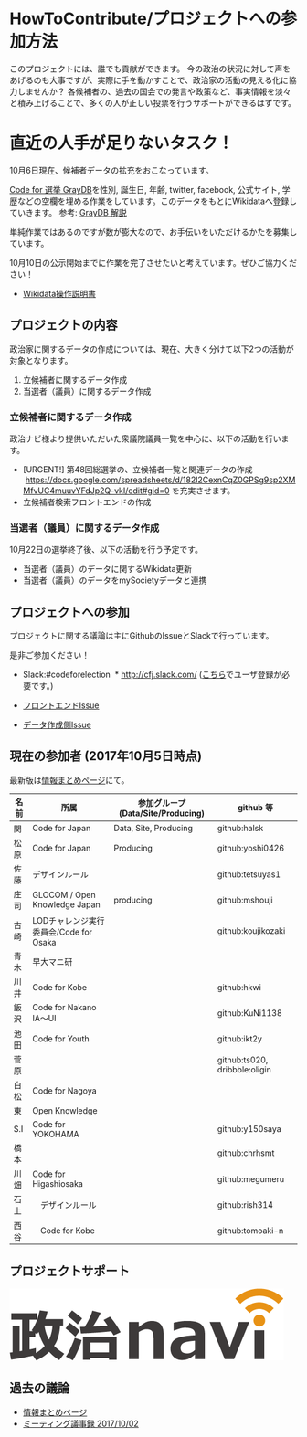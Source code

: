 # HowToContribute/プロジェクトへの参加方法

このプロジェクトには、誰でも貢献ができます。
今の政治の状況に対して声をあげるのも大事ですが、実際に手を動かすことで、政治家の活動の見える化に協力しませんか？ 各候補者の、過去の国会での発言や政策など、事実情報を淡々と積み上げることで、多くの人が正しい投票を行うサポートができるはずです。

# 直近の人手が足りないタスク！

10月6日現在、候補者データの拡充をおこなっています。

[Code for 選挙 GrayDB](https://docs.google.com/spreadsheets/d/182l2CexnCqZ0GPSg9sp2XMMfvUC4muuvYFdJp2Q-vkI/edit#gid=0)を性別, 誕生日, 年齢, twitter, facebook, 公式サイト, 学歴などの空欄を埋める作業をしています。このデータをもとにWikidataへ登録していきます。
参考: [GrayDB 解説](https://hackmd.io/OwFgxgnBBmCMsFoBMATaBWBIkEMUKgA5EAGCFAUwDYwkR0SBmdIA)

単純作業ではあるのですが数が膨大なので、お手伝いをいただけるかたを募集しています。

10月10日の公示開始までに作業を完了させたいと考えています。ぜひご協力ください！

* [Wikidata操作説明書](https://hackmd.io/BzDGE4FMAYGYDMC0AjYBWNiAs9m0ePKJCgExQDsAjACZXizgVA==)

## プロジェクトの内容

政治家に関するデータの作成については、現在、大きく分けて以下2つの活動が対象となります。

1. 立候補者に関するデータ作成
2. 当選者（議員）に関するデータ作成

### 立候補者に関するデータ作成
政治ナビ様より提供いただいた衆議院議員一覧を中心に、以下の活動を行います。

* [URGENT!] 第48回総選挙の、立候補者一覧と関連データの作成
  https://docs.google.com/spreadsheets/d/182l2CexnCqZ0GPSg9sp2XMMfvUC4muuvYFdJp2Q-vkI/edit#gid=0 を充実させます。
* 立候補者検索フロントエンドの作成

### 当選者（議員）に関するデータ作成
10月22日の選挙終了後、以下の活動を行う予定です。

* 当選者（議員）のデータに関するWikidata更新
* 当選者（議員）のデータをmySocietyデータと連携

## プロジェクトへの参加
プロジェクトに関する議論は主にGithubのIssueとSlackで行っています。

是非ご参加ください！

* Slack:#codeforelection
  * http://cfj.slack.com/
  ([こちら](https://cfjslackin.herokuapp.com/)でユーザ登録が必要です。)

* [フロントエンドIssue](https://github.com/codeforjapan/codeforelection_front)
* [データ作成側Issue](https://github.com/codeforjapan/codeforelection/issues)

## 現在の参加者 (2017年10月5日時点)
最新版は[情報まとめページ](https://hackmd.io/s/rkXhmQjjW)にて。

| 名前 | 所属 | 参加グループ(Data/Site/Producing) | github 等 |
| -------- | -------- | -------- | ------ |
| 関     | Code for Japan    | Data, Site, Producing   | github:halsk |
| 松原 | Code for Japan  |Producing   | github:yoshi0426 |
| 佐藤 | デザインルール |  | github:tetsuyas1 |
| 庄司 | GLOCOM / Open Knowledge Japan | producing | github:mshouji |
| 古崎 | LODチャレンジ実行委員会/Code for Osaka | | github:koujikozaki|
| 青木 | 早大マニ研 | | |
| 川井 | Code for Kobe | | github:hkwi |
| 飯沢 | Code for Nakano IA〜UI | | github:KuNi1138 |
| 池田 | Code for Youth | | github:ikt2y |
| 菅原 | | | github:ts020, dribbble:oligin|
| 白松 | Code for Nagoya | | |
| 東 | Open Knowledge | | |
| S.I | Code for YOKOHAMA | | github:y150saya |
| 橋本 | | | github:chrhsmt |
| 川畑 |Code for Higashiosaka | | github:megumeru|
| 石上 |　デザインルール | | github:rish314|
| 西谷 |　Code for Kobe | | github:tomoaki-n|

## プロジェクトサポート

![政治ナビ](https://github.com/codeforjapan/codeforelection/blob/master/img/seijinavi-logo.png "政治ナビ")

## 過去の議論
* [情報まとめページ](https://hackmd.io/s/rkXhmQjjW)
* [ミーティング議事録 2017/10/02](https://hackmd.io/EbDMGMDMEMBMEYC0lZUQFgByVIzBWaSRcadeSABngHZwA2ATgCYg?view#)
